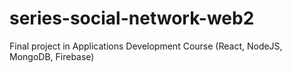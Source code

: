 # series-social-network-web2
Final project in Applications Development Course (React, NodeJS, MongoDB, Firebase)
